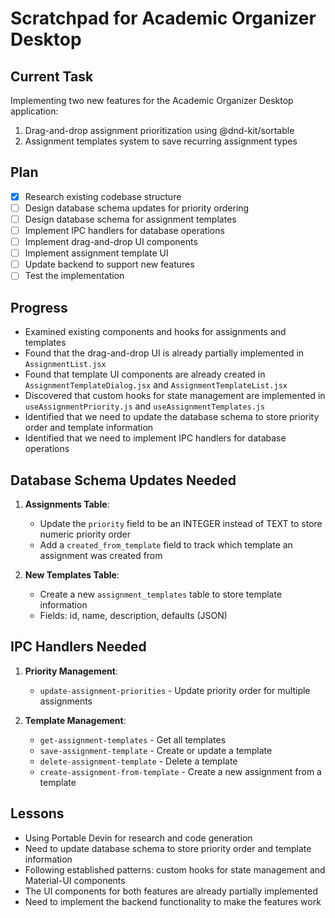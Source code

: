 # Scratchpad for Academic Organizer Desktop

## Current Task

Implementing two new features for the Academic Organizer Desktop application:

1. Drag-and-drop assignment prioritization using @dnd-kit/sortable
2. Assignment templates system to save recurring assignment types

## Plan

- [X] Research existing codebase structure
- [ ] Design database schema updates for priority ordering
- [ ] Design database schema for assignment templates
- [ ] Implement IPC handlers for database operations
- [ ] Implement drag-and-drop UI components
- [ ] Implement assignment template UI
- [ ] Update backend to support new features
- [ ] Test the implementation

## Progress

- Examined existing components and hooks for assignments and templates
- Found that the drag-and-drop UI is already partially implemented in `AssignmentList.jsx`
- Found that template UI components are already created in `AssignmentTemplateDialog.jsx` and `AssignmentTemplateList.jsx`
- Discovered that custom hooks for state management are implemented in `useAssignmentPriority.js` and `useAssignmentTemplates.js`
- Identified that we need to update the database schema to store priority order and template information
- Identified that we need to implement IPC handlers for database operations

## Database Schema Updates Needed

1. **Assignments Table**:
   - Update the `priority` field to be an INTEGER instead of TEXT to store numeric priority order
   - Add a `created_from_template` field to track which template an assignment was created from

2. **New Templates Table**:
   - Create a new `assignment_templates` table to store template information
   - Fields: id, name, description, defaults (JSON)

## IPC Handlers Needed

1. **Priority Management**:
   - `update-assignment-priorities` - Update priority order for multiple assignments

2. **Template Management**:
   - `get-assignment-templates` - Get all templates
   - `save-assignment-template` - Create or update a template
   - `delete-assignment-template` - Delete a template
   - `create-assignment-from-template` - Create a new assignment from a template

## Lessons

- Using Portable Devin for research and code generation
- Need to update database schema to store priority order and template information
- Following established patterns: custom hooks for state management and Material-UI components
- The UI components for both features are already partially implemented
- Need to implement the backend functionality to make the features work
